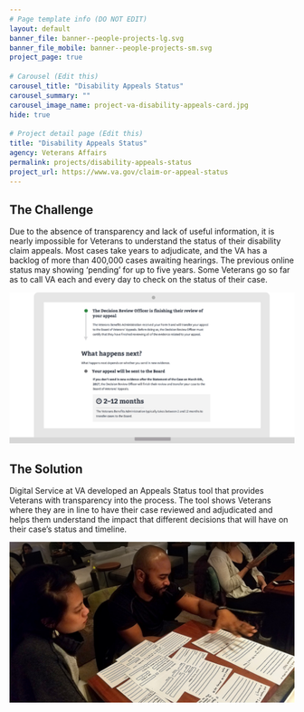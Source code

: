 ```yaml
---
# Page template info (DO NOT EDIT)
layout: default
banner_file: banner--people-projects-lg.svg
banner_file_mobile: banner--people-projects-sm.svg
project_page: true

# Carousel (Edit this)
carousel_title: "Disability Appeals Status"
carousel_summary: ""
carousel_image_name: project-va-disability-appeals-card.jpg
hide: true

# Project detail page (Edit this)
title: "Disability Appeals Status"
agency: Veterans Affairs
permalink: projects/disability-appeals-status
project_url: https://www.va.gov/claim-or-appeal-status
---
```


## The Challenge

Due to the absence of transparency and lack of useful information, it is nearly impossible for Veterans to understand the status of their disability claim appeals. Most cases take years to adjudicate, and the VA has a backlog of more than 400,000 cases awaiting hearings. The previous online status may showing ‘pending’ for up to five years. Some Veterans go so far as to call VA each and every day to check on the status of their case.

![](../images/project-va-disability-appeals-ui.gif)

## The Solution

Digital Service at VA developed an Appeals Status tool that provides Veterans with transparency into the process. The tool shows Veterans where they are in line to have their case reviewed and adjudicated and helps them understand the impact that different decisions that will have on their case’s status and timeline.

![](../images/project-va-disability-appeals-page.jpg)
